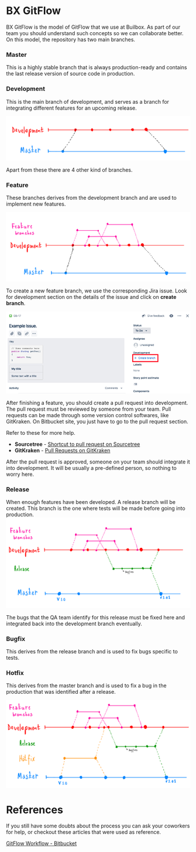 
# BX GitFlow

BX GitFlow is the model of GitFlow that we use at Builbox. As part of our team you should understand such concepts so we can collaborate better.
On this model, the repository has two main branches.

### Master
  This is a highly stable branch that is always production-ready and contains the last release version of source code in production.

### Development
  This is the main branch of development, and serves as a branch for integrating different features for an upcoming release.

  ![Developer and Master branch](https://raw.githubusercontent.com/Buildbox-ItSolutions/BX-GitFlow/master/devAndMaster.png)

Apart from these there are 4 other kind of branches.

### Feature
These branches derives from the development branch  and are used to implement new features.

![Feature Branch](https://raw.githubusercontent.com/Buildbox-ItSolutions/BX-GitFlow/master/featureBranches.png)

To create a new feature branch, we use the corresponding Jira issue. Look for development section on the details of the issue and click on **create branch**.

![Feature Branch](https://raw.githubusercontent.com/Buildbox-ItSolutions/BX-GitFlow/master/createBranch.png)

After finishing a feature, you should create a pull request into development. The pull request must be reviewed by someone from your team. Pull requests can be made through some version control softwares, like GitKraken. On Bitbucket site, you just have to go to the pull request section.

Refer to these for more help.
* **Sourcetree** - [Shortcut to pull request on Sourcetree](https://community.atlassian.com/t5/Sourcetree-questions/How-do-I-configure-a-pull-request-in-source-tree/qaq-p/1860)
* **GitKraken** - [Pull Requests on GitKraken](https://support.gitkraken.com/working-with-repositories/pull-requests)

After the pull request is approved, someone on your team should integrate it into development. It will be usually a pre-defined person, so nothing to worry here.

### Release
  When enough features have been developed. A release branch will be created. This branch is the one where tests will be made before going into production.
  ![Release Branch](https://raw.githubusercontent.com/Buildbox-ItSolutions/BX-GitFlow/master/release1.png)

  The bugs that the QA team identify for this release must be fixed here  and integrated back into the development branch eventually.

### Bugfix
  This derives from the release branch and is used to fix bugs specific to tests.

### Hotfix
  This derives from the master branch and is used to fix a bug in the production that was identified after a release.

  ![Hotfix Branch](https://raw.githubusercontent.com/Buildbox-ItSolutions/BX-GitFlow/master/hotfix1.png)

# References
  If you still have some doubts about the process you can ask your coworkers for help, or checkout these articles that were used as reference.

  [GitFlow Workflow - Bitbucket](https://www.atlassian.com/git/tutorials/comparing-workflows/gitflow-workflow)
